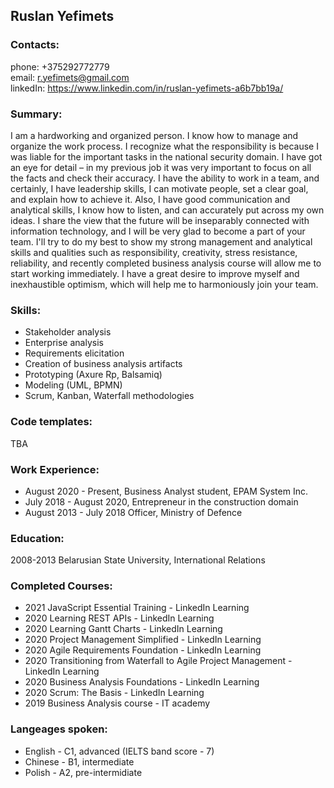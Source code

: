 ## Ruslan Yefimets


### Contacts:
phone: +375292772779 <br>
email: r.yefimets@gmail.com <br>
linkedIn: https://www.linkedin.com/in/ruslan-yefimets-a6b7bb19a/ <br>


### Summary:
I am a hardworking and organized person. I know how to manage and organize the work process. I recognize what the responsibility is because I was liable for the important tasks in the national security domain. I have got an eye for detail – in my previous job it was very important to focus on all the facts and check their accuracy. I have the ability to work in a team, and certainly, I have leadership skills, I can motivate people, set a clear goal, and explain how to achieve it. Also, I have good communication and analytical skills, I know how to listen, and can accurately put across my own ideas. 
I share the view that the future will be inseparably connected with information technology, and I will be very glad to become a part of your team. I'll try to do my best to show my strong management and analytical skills and qualities such as responsibility, creativity, stress resistance, reliability, and recently completed business analysis course will allow me to start working immediately. I have a great desire to improve myself and inexhaustible optimism, which will help me to harmoniously join your team.


### Skills:
* Stakeholder analysis
* Enterprise analysis
* Requirements elicitation 
* Creation of business analysis artifacts
* Prototyping (Axure Rp, Balsamiq)
* Modeling (UML, BPMN)
* Scrum, Kanban, Waterfall methodologies 


### Code templates:
TBA


### Work Experience: 
* August 2020 - Present, 
Business Analyst student, 
EPAM System Inc. 
* July 2018 - August 2020, 
Entrepreneur in the construction domain 
* August 2013 - July 2018 
Officer, Ministry of Defence 


### Education:
2008-2013 Belarusian State University, International Relations


### Completed Courses:
* 2021 JavaScript Essential Training - LinkedIn Learning
* 2020 Learning REST APIs - LinkedIn Learning
* 2020 Learning Gantt Charts - LinkedIn Learning
* 2020 Project Management Simplified - LinkedIn Learning
* 2020 Agile Requirements Foundation - LinkedIn Learning
* 2020 Transitioning from Waterfall to Agile Project Management - LinkedIn Learning 
* 2020 Business Analysis Foundations - LinkedIn Learning
* 2020 Scrum: The Basis - LinkedIn Learning
* 2019 Business Analysis course - IT academy


### Langeages spoken:
* English - C1, advanced (IELTS band score - 7)
* Chinese - B1, intermediate 
* Polish - A2, pre-intermidiate
